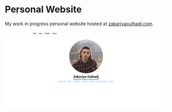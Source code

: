 # Personal Website

My work in progress personal website hosted at [zakariyaoulhadj.com](https://zakariyaoulhadj.com).

![main](.github/main.png "Main")
